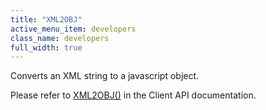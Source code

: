 ```yaml
---
title: "XML2OBJ"
active_menu_item: developers
class_name: developers
full_width: true
---
```



Converts an XML string to a javascript object.

Please refer to [XML2OBJ()](xml2obj) in the Client API documentation.

